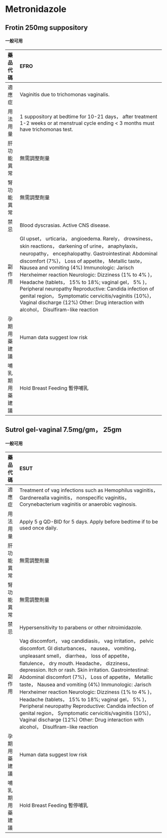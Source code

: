 # Metronidazole

## Frotin 250mg suppository

#### 一般可用

| 藥品代碼       | EFRO                                                                                                                                                                                                                                                                                                                                                                                                                                                                                                                                                                                              |
|:---------------|:--------------------------------------------------------------------------------------------------------------------------------------------------------------------------------------------------------------------------------------------------------------------------------------------------------------------------------------------------------------------------------------------------------------------------------------------------------------------------------------------------------------------------------------------------------------------------------------------------|
| 適應症         | Vaginitis due to trichomonas vaginalis.                                                                                                                                                                                                                                                                                                                                                                                                                                                                                                                                                           |
| 用法用量       | 1 suppository at bedtime for 10-21 days， after treatment 1-2 weeks or at menstrual cycle ending < 3 months must have trichomonas test.                                                                                                                                                                                                                                                                                                                                                                                                                                                           |
| 肝功能異常     | 無需調整劑量                                                                                                                                                                                                                                                                                                                                                                                                                                                                                                                                                                                      |
| 腎功能異常     | 無需調整劑量                                                                                                                                                                                                                                                                                                                                                                                                                                                                                                                                                                                      |
| 禁忌           | Blood dyscrasias. Active CNS disease.                                                                                                                                                                                                                                                                                                                                                                                                                                                                                                                                                             |
| 副作用         | GI upset， urticaria， angioedema. Rarely， drowsiness， skin reactions， darkening of urine， anaphylaxis， neuropathy， encephalopathy. Gastrointestinal: Abdominal discomfort (7%)， Loss of appetite， Metallic taste， Nausea and vomiting (4%) Immunologic: Jarisch Herxheimer reaction Neurologic: Dizziness (1% to 4% )， Headache (tablets， 15% to 18%; vaginal gel， 5% )， Peripheral neuropathy Reproductive: Candida infection of genital region， Symptomatic cervicitis/vaginitis (10%)， Vaginal discharge (12%) Other: Drug interaction with alcohol， Disulfiram-like reaction |
| 孕期用藥建議   | Human data suggest low risk                                                                                                                                                                                                                                                                                                                                                                                                                                                                                                                                                                       |
| 哺乳期用藥建議 | Hold Breast Feeding 暫停哺乳                                                                                                                                                                                                                                                                                                                                                                                                                                                                                                                                                                      |

## Sutrol gel-vaginal 7.5mg/gm， 25gm

#### 一般可用

| 藥品代碼       | ESUT                                                                                                                                                                                                                                                                                                                                                                                                                                                                                                                                                                                                                                                                                                            |
|:---------------|:----------------------------------------------------------------------------------------------------------------------------------------------------------------------------------------------------------------------------------------------------------------------------------------------------------------------------------------------------------------------------------------------------------------------------------------------------------------------------------------------------------------------------------------------------------------------------------------------------------------------------------------------------------------------------------------------------------------|
| 適應症         | Treatment of vag infections such as Hemophilus vaginitis， Gardnerealla vaginitis， nonspecific vaginitis， Corynebacterium vaginitis or anaerobic vaginosis.                                                                                                                                                                                                                                                                                                                                                                                                                                                                                                                                                   |
| 用法用量       | Apply 5 g QD-BID for 5 days. Apply before bedtime if to be used once daily.                                                                                                                                                                                                                                                                                                                                                                                                                                                                                                                                                                                                                                     |
| 肝功能異常     | 無需調整劑量                                                                                                                                                                                                                                                                                                                                                                                                                                                                                                                                                                                                                                                                                                    |
| 腎功能異常     | 無需調整劑量                                                                                                                                                                                                                                                                                                                                                                                                                                                                                                                                                                                                                                                                                                    |
| 禁忌           | Hypersensitivity to parabens or other nitroimidazole.                                                                                                                                                                                                                                                                                                                                                                                                                                                                                                                                                                                                                                                           |
| 副作用         | Vag discomfort， vag candidiasis， vag irritation， pelvic discomfort. GI disturbances， nausea， vomiting， unpleasant smell， diarrhea， loss of appetite， flatulence， dry mouth. Headache， dizziness， depression. Itch or rash. Skin irritation. Gastrointestinal: Abdominal discomfort (7%)， Loss of appetite， Metallic taste， Nausea and vomiting (4%) Immunologic: Jarisch Herxheimer reaction Neurologic: Dizziness (1% to 4% )， Headache (tablets， 15% to 18%; vaginal gel， 5% )， Peripheral neuropathy Reproductive: Candida infection of genital region， Symptomatic cervicitis/vaginitis (10%)， Vaginal discharge (12%) Other: Drug interaction with alcohol， Disulfiram-like reaction |
| 孕期用藥建議   | Human data suggest low risk                                                                                                                                                                                                                                                                                                                                                                                                                                                                                                                                                                                                                                                                                     |
| 哺乳期用藥建議 | Hold Breast Feeding 暫停哺乳                                                                                                                                                                                                                                                                                                                                                                                                                                                                                                                                                                                                                                                                                    |

